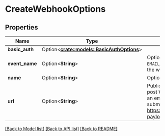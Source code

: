 # CreateWebhookOptions

## Properties

Name | Type | Description | Notes
------------ | ------------- | ------------- | -------------
**basic_auth** | Option<[**crate::models::BasicAuthOptions**](BasicAuthOptions)> |  | [optional]
**event_name** | Option<**String**> | Optional webhook event name. Default is `EMAIL_RECEIVED`. Payload differ according to the webhook event name. | [optional]
**name** | Option<**String**> | Optional name for the webhook | [optional]
**url** | Option<**String**> | Public URL on your server that MailSlurp can post WebhookNotification payload to when an email is received. The payload of the submitted JSON is described by https://api.mailslurp.com/schemas/webhook-payload | [optional]

[[Back to Model list]](../README#documentation-for-models) [[Back to API list]](../README#documentation-for-api-endpoints) [[Back to README]](../README)


